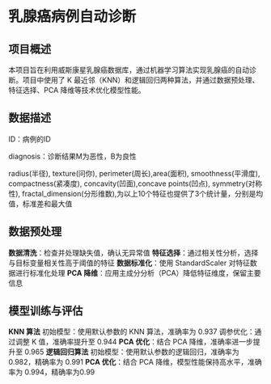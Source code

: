# 乳腺癌病例自动诊断


## 项目概述
本项目旨在利用威斯康星乳腺癌数据库，通过机器学习算法实现乳腺癌的自动诊断。项目中使用了 K 最近邻（KNN）和逻辑回归两种算法，并通过数据预处理、特征选择、PCA 降维等技术优化模型性能。

## 数据描述

ID：病例的ID

diagnosis：诊断结果M为恶性，B为良性

radius(半径), texture(问你), perimeter(周长),area(面积), smoothness(平滑度), compactness(紧凑度), concavity(凹面),concave points(凹点), symmetry(对称性), fractal_dimension(分形维数),为以上10个特征也提供了3个统计量，分别是均值，标准差和最大值

## 数据预处理
**数据清洗**：检查并处理缺失值，确认无异常值
**特征选择**：通过相关性分析，选择与目标变量相关性高于阈值的特征
**数据标准化**：使用 StandardScaler 对特征数据进行标准化处理
**PCA 降维**：应用主成分分析（PCA）降低特征维度，保留主要信息

## 模型训练与评估
**KNN 算法**
初始模型：使用默认参数的 KNN 算法，准确率为 0.937
调参优化：通过调整 K 值，准确率提升至 0.944
**PCA 优化**：结合 PCA 降维，准确率进一步提升至 0.965
**逻辑回归算法**
初始模型：使用默认参数的逻辑回归，准确率为 0.982，精确率为 0.991
**PCA 优化**：结合 PCA 降维，模型性能保持高水平，准确率为 0.994，精确率为0.99

